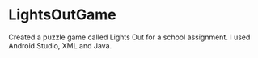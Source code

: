 ﻿# LightsOutGame
Created a puzzle game called Lights Out for a school assignment. I used Android Studio, XML and Java.
